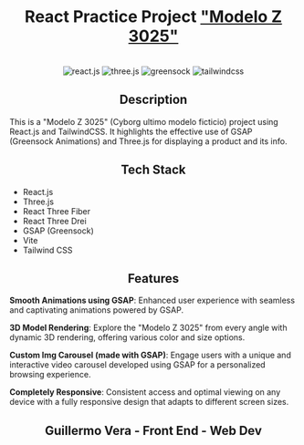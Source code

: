 <h1 align="center">React Practice Project <a href='https://modeloz3025.netlify.app/'>"Modelo Z 3025"</a> </h1>
<br>
<div align="center">
  <div>
    <img src="https://img.shields.io/badge/-React_JS-black?style=for-the-badge&logoColor=white&logo=react&color=61DAFB" alt="react.js" />
    <img src="https://img.shields.io/badge/-Three_JS-black?style=for-the-badge&logoColor=white&logo=threedotjs&color=000000" alt="three.js" />
    <img src="https://img.shields.io/badge/-GSAP-black?style=for-the-badge&logoColor=white&logo=greensock&color=88CE02" alt="greensock" />
    <img src="https://img.shields.io/badge/-Tailwind_CSS-black?style=for-the-badge&logoColor=white&logo=tailwindcss&color=06B6D4" alt="tailwindcss" />
  </div>
</div>

<h2 align='center'>Description</h2>

This is a "Modelo Z 3025" (Cyborg ultimo modelo ficticio) project using React.js and TailwindCSS. It highlights the effective use of GSAP (Greensock Animations) and Three.js for displaying a product and its info.

<h2 align='center'>Tech Stack</h2>

- React.js
- Three.js
- React Three Fiber
- React Three Drei
- GSAP (Greensock)
- Vite
- Tailwind CSS

<h2 align='center'>Features</h2>

**Smooth Animations using GSAP**: Enhanced user experience with seamless and captivating animations powered by GSAP.

**3D Model Rendering**: Explore the "Modelo Z 3025" from every angle with dynamic 3D rendering, offering various color and size options.

**Custom Img Carousel (made with GSAP)**: Engage users with a unique and interactive video carousel developed using GSAP for a personalized browsing experience.

**Completely Responsive**: Consistent access and optimal viewing on any device with a fully responsive design that adapts to different screen sizes.

<h2/>
<h2 align='center'>Guillermo Vera - Front End - Web Dev</h2>